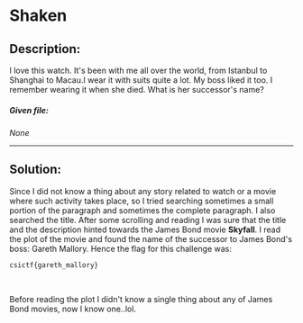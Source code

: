 <h1>Shaken</h1>

<h2>Description:</h2>
I love this watch. It's been with me all over the world, from Istanbul to Shanghai to Macau.I wear it with suits quite a lot. My boss liked it too. I remember wearing it when she died. What is her successor's name?

<h5>Given file:</h5> <I>None</I><br />
<hr>
<h2>Solution:</h2>
<p>Since I did not know a thing about any story related to watch or a movie where such activity takes place, so I tried searching sometimes a small portion of the paragraph and sometimes the complete paragraph. I also searched the title. After some scrolling and reading I was sure that the title and the description hinted towards the James Bond movie <strong>Skyfall</strong>. I read the plot of the movie and found the name of the successor to James Bond's boss: Gareth Mallory. Hence the flag for this challenge was:
</p>

```
csictf{gareth_mallory}
```
<br />

Before reading the plot I didn't know a single thing about any of James Bond movies, now I know one..lol.
